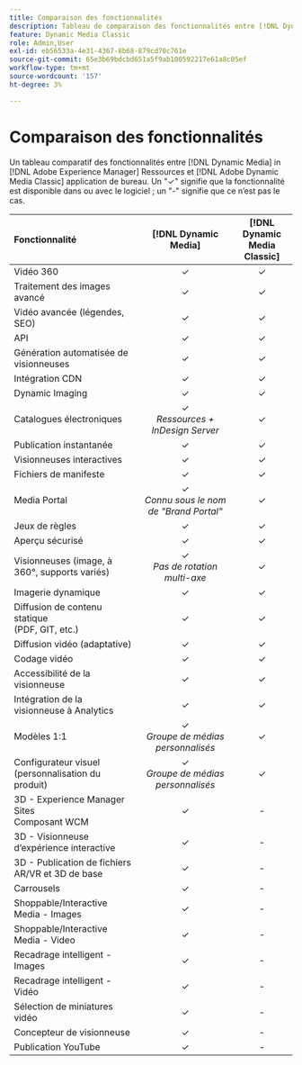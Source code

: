```yaml
---
title: Comparaison des fonctionnalités
description: Tableau de comparaison des fonctionnalités entre [!DNL Dynamic Media] in [!DNL Adobe Experience Manager] Ressources et [!DNL Adobe Dynamic Media Classic] application de bureau.
feature: Dynamic Media Classic
role: Admin,User
exl-id: eb56533a-4e31-4367-8b68-879cd70c761e
source-git-commit: 65e3b69bdcbd651a5f9ab100592217e61a8c05ef
workflow-type: tm+mt
source-wordcount: '157'
ht-degree: 3%

---
```


# Comparaison des fonctionnalités

Un tableau comparatif des fonctionnalités entre [!DNL Dynamic Media] in [!DNL Adobe Experience Manager] Ressources et [!DNL Adobe Dynamic Media Classic] application de bureau. Un &quot;✓&quot; signifie que la fonctionnalité est disponible dans ou avec le logiciel ; un &quot;-&quot; signifie que ce n’est pas le cas.

| Fonctionnalité | [!DNL Dynamic Media] | [!DNL Dynamic Media<br>Classic] |
| :--- | :---: | :---: |
| Vidéo 360 | ✓ | ✓ |
| Traitement des images avancé | ✓ | ✓ |
| Vidéo avancée (légendes, SEO) | ✓ | ✓ |
| API | ✓ | ✓ |
| Génération automatisée de visionneuses | ✓ | ✓ |
| Intégration CDN | ✓ | ✓ |
| Dynamic Imaging | ✓ | ✓ |
| Catalogues électroniques | ✓<br>*Ressources + InDesign Server* | ✓ |
| Publication instantanée | ✓ | ✓ |
| Visionneuses interactives | ✓ | ✓ |
| Fichiers de manifeste | ✓ | ✓ |
| Media Portal | ✓<br>*Connu sous le nom de &quot;Brand Portal&quot;* | ✓ |
| Jeux de règles | ✓ | ✓ |
| Aperçu sécurisé | ✓ | ✓ |
| Visionneuses (image, à 360°, supports variés) | ✓<br>*Pas de rotation multi-axe* | ✓ |
| Imagerie dynamique | ✓ | ✓ |
| Diffusion de contenu statique<br>(PDF, GIT, etc.) | ✓ | ✓ |
| Diffusion vidéo (adaptative) | ✓ | ✓ |
| Codage vidéo | ✓ | ✓ |
| Accessibilité de la visionneuse | ✓ | ✓ |
| Intégration de la visionneuse à Analytics | ✓ | ✓ |
| Modèles 1:1 | ✓<br>*Groupe de médias personnalisés* | ✓ |
| Configurateur visuel<br>(personnalisation du produit) | ✓<br>*Groupe de médias personnalisés* | ✓ |
| 3D - Experience Manager Sites<br>Composant WCM | ✓ | - |
| 3D - Visionneuse d’expérience interactive | ✓ | - |
| 3D - Publication de fichiers AR/VR et 3D de base | ✓ | - |
| Carrousels | ✓ | - |
| Shoppable/Interactive Media - Images | ✓ | - |
| Shoppable/Interactive Media - Video | ✓ | - |
| Recadrage intelligent - Images | ✓ | - |
| Recadrage intelligent - Vidéo | ✓ | - |
| Sélection de miniatures vidéo | ✓ | - |
| Concepteur de visionneuse | ✓ | - |
| Publication YouTube | ✓ | - |
